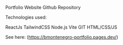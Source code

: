 Portfolio Website Github Repository 

Technologies used: 

ReactJs
TailwindCSS
Node.js
Vite
GIT
HTML/CSS/JS

See here: (https://bmontenegro-portfolio.pages.dev/)
